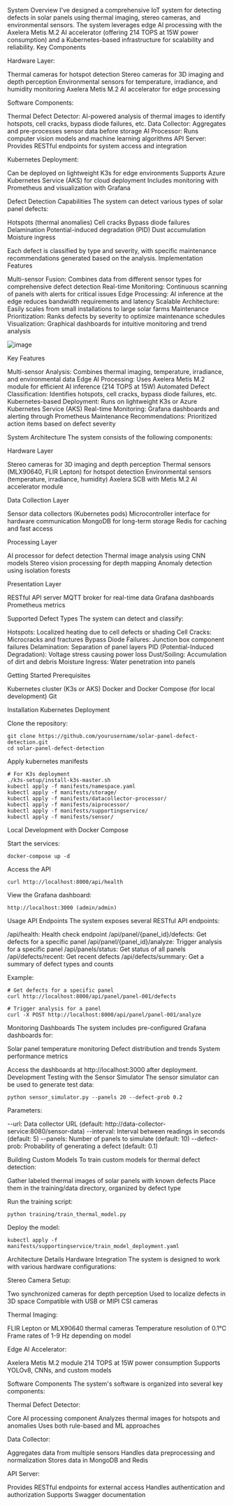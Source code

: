 System Overview
I've designed a comprehensive IoT system for detecting defects in solar panels using thermal imaging, stereo cameras, and environmental sensors. The system leverages edge AI processing with the Axelera Metis M.2 AI accelerator (offering 214 TOPS at 15W power consumption) and a Kubernetes-based infrastructure for scalability and reliability.
Key Components

Hardware Layer:

Thermal cameras for hotspot detection
Stereo cameras for 3D imaging and depth perception
Environmental sensors for temperature, irradiance, and humidity monitoring
Axelera Metis M.2 AI accelerator for edge processing


Software Components:

Thermal Defect Detector: AI-powered analysis of thermal images to identify hotspots, cell cracks, bypass diode failures, etc.
Data Collector: Aggregates and pre-processes sensor data before storage
AI Processor: Runs computer vision models and machine learning algorithms
API Server: Provides RESTful endpoints for system access and integration


Kubernetes Deployment:

Can be deployed on lightweight K3s for edge environments
Supports Azure Kubernetes Service (AKS) for cloud deployment
Includes monitoring with Prometheus and visualization with Grafana



Defect Detection Capabilities
The system can detect various types of solar panel defects:

Hotspots (thermal anomalies)
Cell cracks
Bypass diode failures
Delamination
Potential-induced degradation (PID)
Dust accumulation
Moisture ingress

Each defect is classified by type and severity, with specific maintenance recommendations generated based on the analysis.
Implementation Features

Multi-sensor Fusion: Combines data from different sensor types for comprehensive defect detection
Real-time Monitoring: Continuous scanning of panels with alerts for critical issues
Edge Processing: AI inference at the edge reduces bandwidth requirements and latency
Scalable Architecture: Easily scales from small installations to large solar farms
Maintenance Prioritization: Ranks defects by severity to optimize maintenance schedules
Visualization: Graphical dashboards for intuitive monitoring and trend analysis

![image](https://github.com/user-attachments/assets/febab84d-a5f5-4aec-bd87-9a117eb7495b)

Key Features

Multi-sensor Analysis: Combines thermal imaging, temperature, irradiance, and environmental data
Edge AI Processing: Uses Axelera Metis M.2 module for efficient AI inference (214 TOPS at 15W)
Automated Defect Classification: Identifies hotspots, cell cracks, bypass diode failures, etc.
Kubernetes-based Deployment: Runs on lightweight K3s or Azure Kubernetes Service (AKS)
Real-time Monitoring: Grafana dashboards and alerting through Prometheus
Maintenance Recommendations: Prioritized action items based on defect severity

System Architecture
The system consists of the following components:

Hardware Layer

Stereo cameras for 3D imaging and depth perception
Thermal sensors (MLX90640, FLIR Lepton) for hotspot detection
Environmental sensors (temperature, irradiance, humidity)
Axelera SCB with Metis M.2 AI accelerator module


Data Collection Layer

Sensor data collectors (Kubernetes pods)
Microcontroller interface for hardware communication
MongoDB for long-term storage
Redis for caching and fast access


Processing Layer

AI processor for defect detection
Thermal image analysis using CNN models
Stereo vision processing for depth mapping
Anomaly detection using isolation forests


Presentation Layer

RESTful API server
MQTT broker for real-time data
Grafana dashboards
Prometheus metrics



Supported Defect Types
The system can detect and classify:

Hotspots: Localized heating due to cell defects or shading
Cell Cracks: Microcracks and fractures
Bypass Diode Failures: Junction box component failures
Delamination: Separation of panel layers
PID (Potential-Induced Degradation): Voltage stress causing power loss
Dust/Soiling: Accumulation of dirt and debris
Moisture Ingress: Water penetration into panels

Getting Started
Prerequisites

Kubernetes cluster (K3s or AKS)
Docker and Docker Compose (for local development)
Git

Installation
Kubernetes Deployment

Clone the repository:

```
git clone https://github.com/yourusername/solar-panel-defect-detection.git
cd solar-panel-defect-detection
```

Apply kubernetes manifests

```
# For K3s deployment
./k3s-setup/install-k3s-master.sh
kubectl apply -f manifests/namespace.yaml
kubectl apply -f manifests/storage/
kubectl apply -f manifests/datacollector-processor/
kubectl apply -f manifests/aiprocessor/
kubectl apply -f manifests/supportingservice/
kubectl apply -f manifests/sensor/
```

Local Development with Docker Compose

Start the services:

```
docker-compose up -d
```

Access the API

```
curl http://localhost:8000/api/health
```

View the Grafana dashboard:

```
http://localhost:3000 (admin/admin)
```
Usage
API Endpoints
The system exposes several RESTful API endpoints:

/api/health: Health check endpoint
/api/panel/{panel_id}/defects: Get defects for a specific panel
/api/panel/{panel_id}/analyze: Trigger analysis for a specific panel
/api/panels/status: Get status of all panels
/api/defects/recent: Get recent defects
/api/defects/summary: Get a summary of defect types and counts

Example:

```
# Get defects for a specific panel
curl http://localhost:8000/api/panel/panel-001/defects

# Trigger analysis for a panel
curl -X POST http://localhost:8000/api/panel/panel-001/analyze
```

Monitoring Dashboards
The system includes pre-configured Grafana dashboards for:

Solar panel temperature monitoring
Defect distribution and trends
System performance metrics

Access the dashboards at http://localhost:3000 after deployment.
Development
Testing with the Sensor Simulator
The sensor simulator can be used to generate test data:

```
python sensor_simulator.py --panels 20 --defect-prob 0.2
```

Parameters:

--url: Data collector URL (default: http://data-collector-service:8080/sensor-data)
--interval: Interval between readings in seconds (default: 5)
--panels: Number of panels to simulate (default: 10)
--defect-prob: Probability of generating a defect (default: 0.1)

Building Custom Models
To train custom models for thermal defect detection:

Gather labeled thermal images of solar panels with known defects
Place them in the training/data directory, organized by defect type

Run the training script:
```
python training/train_thermal_model.py
```

Deploy the model:

```
kubectl apply -f manifests/supportingservice/train_model_deployment.yaml
```

Architecture Details
Hardware Integration
The system is designed to work with various hardware configurations:

Stereo Camera Setup:

Two synchronized cameras for depth perception
Used to localize defects in 3D space
Compatible with USB or MIPI CSI cameras


Thermal Imaging:

FLIR Lepton or MLX90640 thermal cameras
Temperature resolution of 0.1°C
Frame rates of 1-9 Hz depending on model


Edge AI Accelerator:

Axelera Metis M.2 module
214 TOPS at 15W power consumption
Supports YOLOv8, CNNs, and custom models



Software Components
The system's software is organized into several key components:

Thermal Defect Detector:

Core AI processing component
Analyzes thermal images for hotspots and anomalies
Uses both rule-based and ML approaches


Data Collector:

Aggregates data from multiple sensors
Handles data preprocessing and normalization
Stores data in MongoDB and Redis


API Server:

Provides RESTful endpoints for external access
Handles authentication and authorization
Supports Swagger documentation



